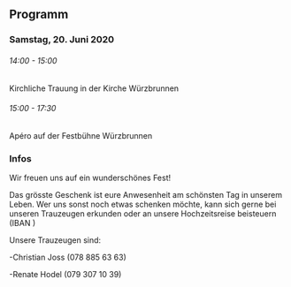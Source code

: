 ## Programm

### Samstag, 20. Juni 2020

###### 14:00 - 15:00

Kirchliche Trauung in der Kirche Würzbrunnen

###### 15:00 - 17:30

Apéro auf der Festbühne Würzbrunnen

### Infos

Wir freuen uns auf ein wunderschönes Fest!

Das grösste Geschenk ist eure Anwesenheit am schönsten Tag in unserem Leben. Wer uns sonst noch etwas schenken möchte, kann sich gerne bei unseren Trauzeugen erkunden oder an unsere Hochzeitsreise beisteuern (IBAN  )

Unsere Trauzeugen sind:

\-Christian Joss (078 885 63 63)

\-Renate Hodel (079 307 10 39)
